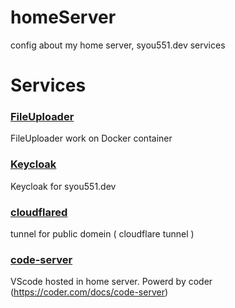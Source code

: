 # homeServer
config about my home server, syou551.dev services

# Services
### [FileUploader](./FileUploader/)

FileUploader work on Docker container

### [Keycloak](./keycloak/)

Keycloak for syou551.dev

### [cloudflared](./cloudflared/)

tunnel for public domein ( cloudflare tunnel )

### [code-server](./code-server/)

VScode hosted in home server. Powerd by coder
(https://coder.com/docs/code-server)

